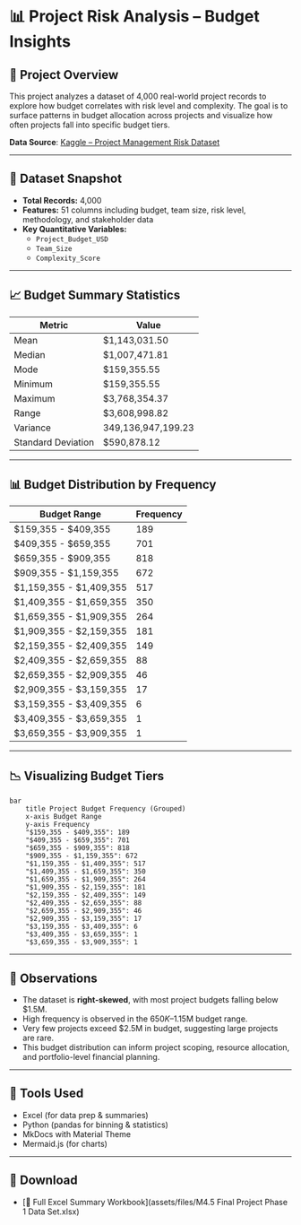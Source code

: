 # 📊 Project Risk Analysis – Budget Insights

## 🧾 Project Overview

This project analyzes a dataset of 4,000 real-world project records to explore how budget correlates with risk level and complexity. The goal is to surface patterns in budget allocation across projects and visualize how often projects fall into specific budget tiers.

**Data Source**: [Kaggle – Project Management Risk Dataset](https://www.kaggle.com/datasets/ka66ledata/project-management-risk-raw)

---

## 📁 Dataset Snapshot

- **Total Records:** 4,000
- **Features:** 51 columns including budget, team size, risk level, methodology, and stakeholder data
- **Key Quantitative Variables:**
  - `Project_Budget_USD`
  - `Team_Size`
  - `Complexity_Score`

---

## 📈 Budget Summary Statistics

| Metric            | Value         |
|-------------------|---------------|
| Mean              | $1,143,031.50 |
| Median            | $1,007,471.81 |
| Mode              | $159,355.55   |
| Minimum           | $159,355.55   |
| Maximum           | $3,768,354.37 |
| Range             | $3,608,998.82 |
| Variance          | 349,136,947,199.23 |
| Standard Deviation| $590,878.12   |

---

## 📊 Budget Distribution by Frequency

| Budget Range | Frequency |
|--------------|-----------|
| $159,355 - $409,355 | 189 |
| $409,355 - $659,355 | 701 |
| $659,355 - $909,355 | 818 |
| $909,355 - $1,159,355 | 672 |
| $1,159,355 - $1,409,355 | 517 |
| $1,409,355 - $1,659,355 | 350 |
| $1,659,355 - $1,909,355 | 264 |
| $1,909,355 - $2,159,355 | 181 |
| $2,159,355 - $2,409,355 | 149 |
| $2,409,355 - $2,659,355 | 88 |
| $2,659,355 - $2,909,355 | 46 |
| $2,909,355 - $3,159,355 | 17 |
| $3,159,355 - $3,409,355 | 6 |
| $3,409,355 - $3,659,355 | 1 |
| $3,659,355 - $3,909,355 | 1 |

---

## 📉 Visualizing Budget Tiers

```mermaid
bar
    title Project Budget Frequency (Grouped)
    x-axis Budget Range
    y-axis Frequency
    "$159,355 - $409,355": 189
    "$409,355 - $659,355": 701
    "$659,355 - $909,355": 818
    "$909,355 - $1,159,355": 672
    "$1,159,355 - $1,409,355": 517
    "$1,409,355 - $1,659,355": 350
    "$1,659,355 - $1,909,355": 264
    "$1,909,355 - $2,159,355": 181
    "$2,159,355 - $2,409,355": 149
    "$2,409,355 - $2,659,355": 88
    "$2,659,355 - $2,909,355": 46
    "$2,909,355 - $3,159,355": 17
    "$3,159,355 - $3,409,355": 6
    "$3,409,355 - $3,659,355": 1
    "$3,659,355 - $3,909,355": 1
```

---

## 🧠 Observations

- The dataset is **right-skewed**, with most project budgets falling below $1.5M.
- High frequency is observed in the $650K–$1.15M budget range.
- Very few projects exceed $2.5M in budget, suggesting large projects are rare.
- This budget distribution can inform project scoping, resource allocation, and portfolio-level financial planning.

---

## 🧰 Tools Used

- Excel (for data prep & summaries)
- Python (pandas for binning & statistics)
- MkDocs with Material Theme
- Mermaid.js (for charts)

---

## 📎 Download

- [📄 Full Excel Summary Workbook](assets/files/M4.5 Final Project Phase 1 Data Set.xlsx)


